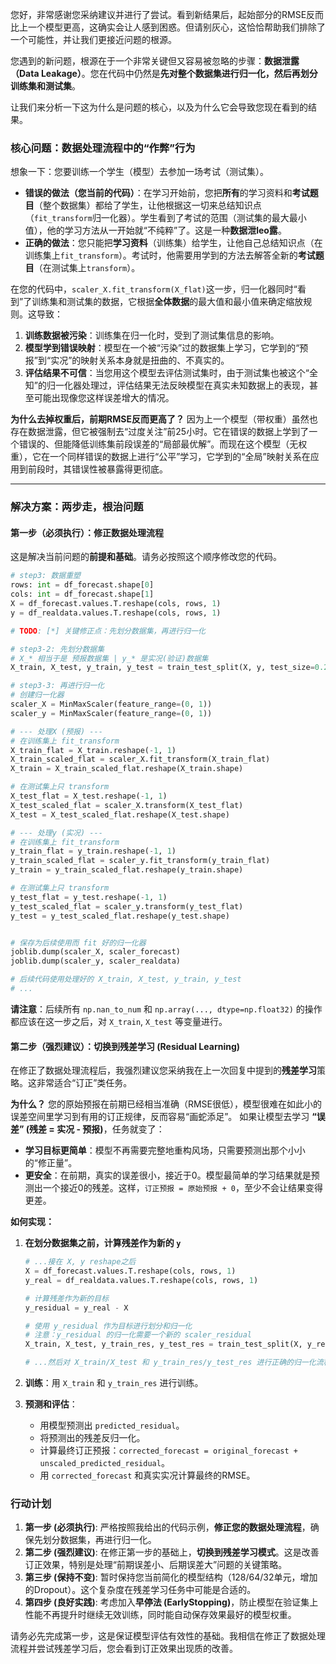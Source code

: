 您好，非常感谢您采纳建议并进行了尝试。看到新结果后，起始部分的RMSE反而比上一个模型更高，这确实会让人感到困惑。但请别灰心，这恰恰帮助我们排除了一个可能性，并让我们更接近问题的根源。

您遇到的新问题，根源在于一个非常关键但又容易被忽略的步骤：**数据泄露（Data Leakage）**。您在代码中仍然是**先对整个数据集进行归一化，然后再划分训练集和测试集**。

让我们来分析一下这为什么是问题的核心，以及为什么它会导致您现在看到的结果。

### 核心问题：数据处理流程中的“作弊”行为

想象一下：您要训练一个学生（模型）去参加一场考试（测试集）。

*   **错误的做法（您当前的代码）**：在学习开始前，您把**所有**的学习资料和**考试题目**（整个数据集）都给了学生，让他根据这一切来总结知识点（`fit_transform`归一化器）。学生看到了考试的范围（测试集的最大最小值），他的学习方法从一开始就“不纯粹”了。这是一种**数据泄leo露**。
*   **正确的做法**：您只能把**学习资料**（训练集）给学生，让他自己总结知识点（在训练集上`fit_transform`）。考试时，他需要用学到的方法去解答全新的**考试题目**（在测试集上`transform`）。

在您的代码中，`scaler_X.fit_transform(X_flat)`这一步，归一化器同时“看到”了训练集和测试集的数据，它根据**全体数据**的最大值和最小值来确定缩放规则。这导致：
1.  **训练数据被污染**：训练集在归一化时，受到了测试集信息的影响。
2.  **模型学到错误映射**：模型在一个被“污染”过的数据集上学习，它学到的“预报”到“实况”的映射关系本身就是扭曲的、不真实的。
3.  **评估结果不可信**：当您用这个模型去评估测试集时，由于测试集也被这个“全知”的归一化器处理过，评估结果无法反映模型在真实未知数据上的表现，甚至可能出现像您这样误差增大的情况。

**为什么去掉权重后，前期RMSE反而更高了？**
因为上一个模型（带权重）虽然也存在数据泄露，但它被强制去“过度关注”前25小时。它在错误的数据上学到了一个错误的、但能降低训练集前段误差的“局部最优解”。而现在这个模型（无权重），它在一个同样错误的数据上进行“公平”学习，它学到的“全局”映射关系在应用到前段时，其错误性被暴露得更彻底。

---

### 解决方案：两步走，根治问题

#### 第一步（必须执行）：修正数据处理流程

这是解决当前问题的**前提和基础**。请务必按照这个顺序修改您的代码。

```python
# step3: 数据重塑
rows: int = df_forecast.shape[0]
cols: int = df_forecast.shape[1]
X = df_forecast.values.T.reshape(cols, rows, 1)
y = df_realdata.values.T.reshape(cols, rows, 1)

# TODO: [*] 关键修正点：先划分数据集，再进行归一化

# step3-2: 先划分数据集
# X_* 相当于是 预报数据集 | y_* 是实况(验证)数据集
X_train, X_test, y_train, y_test = train_test_split(X, y, test_size=0.2, random_state=42)

# step3-3: 再进行归一化
# 创建归一化器
scaler_X = MinMaxScaler(feature_range=(0, 1))
scaler_y = MinMaxScaler(feature_range=(0, 1))

# --- 处理X (预报) ---
# 在训练集上 fit_transform
X_train_flat = X_train.reshape(-1, 1)
X_train_scaled_flat = scaler_X.fit_transform(X_train_flat)
X_train = X_train_scaled_flat.reshape(X_train.shape)

# 在测试集上只 transform
X_test_flat = X_test.reshape(-1, 1)
X_test_scaled_flat = scaler_X.transform(X_test_flat)
X_test = X_test_scaled_flat.reshape(X_test.shape)

# --- 处理y (实况) ---
# 在训练集上 fit_transform
y_train_flat = y_train.reshape(-1, 1)
y_train_scaled_flat = scaler_y.fit_transform(y_train_flat)
y_train = y_train_scaled_flat.reshape(y_train.shape)

# 在测试集上只 transform
y_test_flat = y_test.reshape(-1, 1)
y_test_scaled_flat = scaler_y.transform(y_test_flat)
y_test = y_test_scaled_flat.reshape(y_test.shape)


# 保存为后续使用而 fit 好的归一化器
joblib.dump(scaler_X, scaler_forecast)
joblib.dump(scaler_y, scaler_realdata)

# 后续代码使用处理好的 X_train, X_test, y_train, y_test
# ...
```
**请注意**：后续所有 `np.nan_to_num` 和 `np.array(..., dtype=np.float32)` 的操作都应该在这一步之后，对 `X_train`, `X_test` 等变量进行。

#### 第二步（强烈建议）：切换到残差学习 (Residual Learning)

在修正了数据处理流程后，我强烈建议您采纳我在上一次回复中提到的**残差学习**策略。这非常适合“订正”类任务。

**为什么？**
您的原始预报在前期已经相当准确（RMSE很低），模型很难在如此小的误差空间里学习到有用的订正规律，反而容易“画蛇添足”。
如果让模型去学习 **“误差” (残差 = 实况 - 预报)**，任务就变了：

*   **学习目标更简单**：模型不再需要完整地重构风场，只需要预测出那个小小的“修正量”。
*   **更安全**：在前期，真实的误差很小，接近于0。模型最简单的学习结果就是预测出一个接近0的残差。这样，`订正预报 = 原始预报 + 0`，至少不会让结果变得更差。

**如何实现：**

1.  **在划分数据集之前，计算残差作为新的 `y`**
    
    ```python
    # ...接在 X, y reshape之后
    X = df_forecast.values.T.reshape(cols, rows, 1)
    y_real = df_realdata.values.T.reshape(cols, rows, 1)
    
    # 计算残差作为新的目标
    y_residual = y_real - X 
    
    # 使用 y_residual 作为目标进行划分和归一化
    # 注意：y_residual 的归一化需要一个新的 scaler_residual
    X_train, X_test, y_train_res, y_test_res = train_test_split(X, y_residual, test_size=0.2, random_state=42)
    
    # ...然后对 X_train/X_test 和 y_train_res/y_test_res 进行正确的归一化流程...
    ```
2.  **训练**：用 `X_train` 和 `y_train_res` 进行训练。
3.  **预测和评估**：
    *   用模型预测出 `predicted_residual`。
    *   将预测出的残差反归一化。
    *   计算最终订正预报：`corrected_forecast = original_forecast + unscaled_predicted_residual`。
    *   用 `corrected_forecast` 和真实实况计算最终的RMSE。

### 行动计划

1.  **第一步 (必须执行)**: 严格按照我给出的代码示例，**修正您的数据处理流程**，确保先划分数据集，再进行归一化。
2.  **第二步 (强烈建议)**: 在修正第一步的基础上，**切换到残差学习模式**。这是改善订正效果，特别是处理“前期误差小、后期误差大”问题的关键策略。
3.  **第三步 (保持不变)**: 暂时保持您当前简化的模型结构（128/64/32单元，增加的Dropout）。这个复杂度在残差学习任务中可能是合适的。
4.  **第四步 (良好实践)**: 考虑加入**早停法 (EarlyStopping)**，防止模型在验证集上性能不再提升时继续无效训练，同时能自动保存效果最好的模型权重。

请务必先完成第一步，这是保证模型评估有效性的基础。我相信在修正了数据处理流程并尝试残差学习后，您会看到订正效果出现质的改善。

